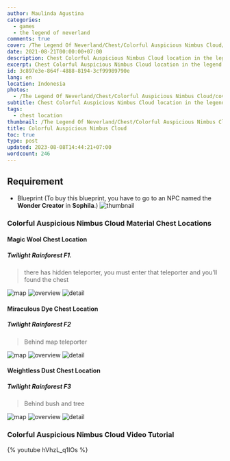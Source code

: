 ```yaml
---
author: Maulinda Agustina
categories:
  - games
  - the legend of neverland
comments: true
cover: /The Legend Of Neverland/Chest/Colorful Auspicious Nimbus Cloud/cover.jpg
date: 2021-08-21T00:00:00+07:00
description: Chest Colorful Auspicious Nimbus Cloud location in the legend of neverland
excerpt: Chest Colorful Auspicious Nimbus Cloud location in the legend of neverland
id: 3c897e3e-864f-4888-8194-3cf99989790e
lang: en
location: Indonesia
photos:
  - /The Legend Of Neverland/Chest/Colorful Auspicious Nimbus Cloud/cover.jpg
subtitle: Chest Colorful Auspicious Nimbus Cloud location in the legend of neverland
tags:
  - chest location
thumbnail: /The Legend Of Neverland/Chest/Colorful Auspicious Nimbus Cloud/cover.jpg
title: Colorful Auspicious Nimbus Cloud
toc: true
type: post
updated: 2023-08-08T14:44:21+07:00
wordcount: 246
---
```


## Requirement
- Blueprint (To buy this blueprint, you have to go to an NPC named the **Wonder Creator** in **Sophila**.)
![thumbnail](Colorful%20Auspicious%20Nimbus%20Cloud/Colorful%20Auspicious%20Nimbus%20Cloud.png)

### Colorful Auspicious Nimbus Cloud Material Chest Locations
#### Magic Wool Chest Location

##### Twilight Rainforest F1.

> there has hidden teleporter, you must enter that teleporter and you'll found the chest

![map](Colorful%20Auspicious%20Nimbus%20Cloud/tr1-map.png)
![overview](Colorful%20Auspicious%20Nimbus%20Cloud/tr1-chest.png)
![detail](Colorful%20Auspicious%20Nimbus%20Cloud/tr1-teleporter.png)

#### Miraculous Dye Chest Location

##### Twilight Rainforest F2

> Behind map teleporter

![map](Colorful%20Auspicious%20Nimbus%20Cloud/tr2-map.png)
![overview](Colorful%20Auspicious%20Nimbus%20Cloud/tr2-overview.png)
![detail](Colorful%20Auspicious%20Nimbus%20Cloud/tr2-detail.png)

#### Weightless Dust Chest Location

##### Twilight Rainforest F3

> Behind bush and tree

![map](Colorful%20Auspicious%20Nimbus%20Cloud/tr3-map.png)
![overview](Colorful%20Auspicious%20Nimbus%20Cloud/tr3-overview.png)
![detail](Colorful%20Auspicious%20Nimbus%20Cloud/tr3-detail.png)


### Colorful Auspicious Nimbus Cloud Video Tutorial
{% youtube hVhzL_q1IOs %}